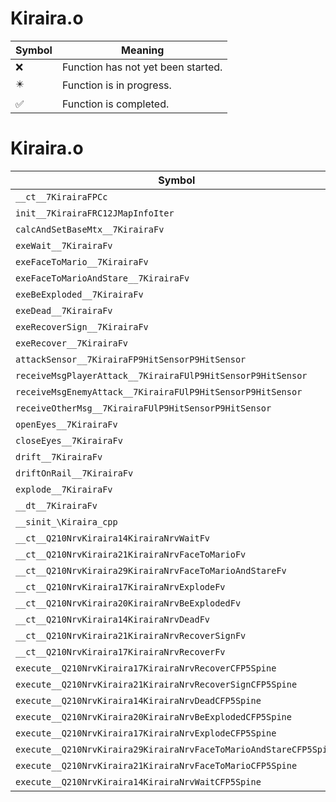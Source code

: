 # Kiraira.o
| Symbol | Meaning 
| ------------- | ------------- 
| :x: | Function has not yet been started. 
| :eight_pointed_black_star: | Function is in progress. 
| :white_check_mark: | Function is completed. 


# Kiraira.o
| Symbol | Decompiled? |
| ------------- | ------------- |
| `__ct__7KirairaFPCc` | :x: |
| `init__7KirairaFRC12JMapInfoIter` | :x: |
| `calcAndSetBaseMtx__7KirairaFv` | :x: |
| `exeWait__7KirairaFv` | :x: |
| `exeFaceToMario__7KirairaFv` | :x: |
| `exeFaceToMarioAndStare__7KirairaFv` | :x: |
| `exeBeExploded__7KirairaFv` | :x: |
| `exeDead__7KirairaFv` | :x: |
| `exeRecoverSign__7KirairaFv` | :x: |
| `exeRecover__7KirairaFv` | :x: |
| `attackSensor__7KirairaFP9HitSensorP9HitSensor` | :x: |
| `receiveMsgPlayerAttack__7KirairaFUlP9HitSensorP9HitSensor` | :x: |
| `receiveMsgEnemyAttack__7KirairaFUlP9HitSensorP9HitSensor` | :x: |
| `receiveOtherMsg__7KirairaFUlP9HitSensorP9HitSensor` | :x: |
| `openEyes__7KirairaFv` | :x: |
| `closeEyes__7KirairaFv` | :x: |
| `drift__7KirairaFv` | :x: |
| `driftOnRail__7KirairaFv` | :x: |
| `explode__7KirairaFv` | :x: |
| `__dt__7KirairaFv` | :x: |
| `__sinit_\Kiraira_cpp` | :x: |
| `__ct__Q210NrvKiraira14KirairaNrvWaitFv` | :x: |
| `__ct__Q210NrvKiraira21KirairaNrvFaceToMarioFv` | :x: |
| `__ct__Q210NrvKiraira29KirairaNrvFaceToMarioAndStareFv` | :x: |
| `__ct__Q210NrvKiraira17KirairaNrvExplodeFv` | :x: |
| `__ct__Q210NrvKiraira20KirairaNrvBeExplodedFv` | :x: |
| `__ct__Q210NrvKiraira14KirairaNrvDeadFv` | :x: |
| `__ct__Q210NrvKiraira21KirairaNrvRecoverSignFv` | :x: |
| `__ct__Q210NrvKiraira17KirairaNrvRecoverFv` | :x: |
| `execute__Q210NrvKiraira17KirairaNrvRecoverCFP5Spine` | :x: |
| `execute__Q210NrvKiraira21KirairaNrvRecoverSignCFP5Spine` | :x: |
| `execute__Q210NrvKiraira14KirairaNrvDeadCFP5Spine` | :x: |
| `execute__Q210NrvKiraira20KirairaNrvBeExplodedCFP5Spine` | :x: |
| `execute__Q210NrvKiraira17KirairaNrvExplodeCFP5Spine` | :x: |
| `execute__Q210NrvKiraira29KirairaNrvFaceToMarioAndStareCFP5Spine` | :x: |
| `execute__Q210NrvKiraira21KirairaNrvFaceToMarioCFP5Spine` | :x: |
| `execute__Q210NrvKiraira14KirairaNrvWaitCFP5Spine` | :x: |
